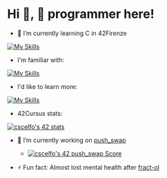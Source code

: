 # Hi 👋, 🦆 programmer here!

* 🌱 I’m currently learning C in 42Firenze

[![My Skills](https://skillicons.dev/icons?i=c)](https://skillicons.dev)

* I'm familiar with:

[![My Skills](https://skillicons.dev/icons?i=vim,bash,md,html,css,js)](https://skillicons.dev)

* I'd like to learn more:

[![My Skills](https://skillicons.dev/icons?i=aws,java,cpp,cs)](https://skillicons.dev)

* 42Cursus stats:

[![cscelfo's 42 stats](https://badge42.vercel.app/api/v2/clg22s3a2000608ml2qvs6aly/stats?cursusId=21&coalitionId=283)](https://github.com/JaeSeoKim/badge42)

* 🔭 I’m currently working on <a href="https://github.com/Scelfo42/libft">push_swap</a>

    * [![cscelfo's 42 push_swap Score](https://badge42.vercel.app/api/v2/clg22s3a2000608ml2qvs6aly/project/2978327)](https://github.com/)

* ⚡ Fun fact: Almost lost mental health after <a href="">fract-ol</a>
<!--
**Scelfo42/Scelfo42** is a ✨ _special_ ✨ repository because its `README.md` (this file) appears on your GitHub profile.

Here are some ideas to get you started:

- 
- 
- 👯 I’m looking to collaborate on ...
- 🤔 I’m looking for help with ...
- 💬 Ask me about ...
- 📫 How to reach me: ...
- 😄 Pronouns: ...
-->
